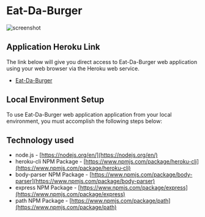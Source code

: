 
# Eat-Da-Burger

![screenshot](https://user-images.githubusercontent.com/64518932/89707849-cae39d80-d9a4-11ea-9ba9-7bbef1ed18ea.JPG)

## Application Heroku Link
The link below will give you direct access to Eat-Da-Burger web application using your web browser via the Heroku web service.


* [Eat-Da-Burger]()

## Local Environment Setup
To use Eat-Da-Burger web application application from your local environment, you must accomplish the following steps below:

## Technology used
- node.js - [https://nodejs.org/en/](https://nodejs.org/en/)
- heroku-cli NPM Package - [https://www.npmjs.com/package/heroku-cli](https://www.npmjs.com/package/heroku-cli)
- body-parser NPM Package - [https://www.npmjs.com/package/body-parser](https://www.npmjs.com/package/body-parser)
- express NPM Package - [https://www.npmjs.com/package/express](https://www.npmjs.com/package/express)
- path NPM Package - [https://www.npmjs.com/package/path](https://www.npmjs.com/package/path)



